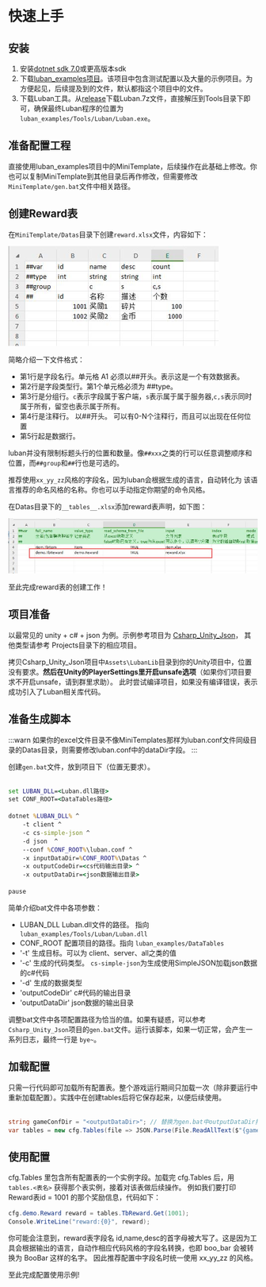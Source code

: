 # 快速上手

## 安装

1. 安装[dotnet sdk 7.0](https://dotnet.microsoft.com/download/dotnet/7.0)或更高版本sdk
2. 下载[luban_examples项目](https://github.com/focus-creative-games/luban_examples)。该项目中包含测试配置以及大量的示例项目。为方便起见，后续提及到的文件，默认都指这个项目中的文件。
3. 下载Luban工具。从[release](https://github.com/focus-creative-games/luban/releases)下载Luban.7z文件，直接解压到Tools目录下即可，确保最终Luban程序的位置为`luban_examples/Tools/Luban/Luban.exe`。

## 准备配置工程

直接使用luban_examples项目中的MiniTemplate，后续操作在此基础上修改。你也可以复制MiniTemplate到其他目录后再作修改，但需要修改 `MiniTemplate/gen.bat`文件中相关路径。

## 创建Reward表

在`MiniTemplate/Datas`目录下创建`reward.xlsx`文件，内容如下：

![reward](/img/cases/quickstart_reward.jpg)

简略介绍一下文件格式：

- 第1行是字段名行。单元格 A1 必须以##开头。表示这是一个有效数据表。
- 第2行是字段类型行。第1个单元格必须为 ##type。
- 第3行是分组行。`c`表示字段属于客户端，`s`表示属于属于服务器,`c,s`表示同时属于所有，留空也表示属于所有。
- 第4行是注释行。 以##开头。 可以有0-N个注释行，而且可以出现在任何位置
- 第5行起是数据行。

luban并没有限制标题头行的位置和数量。像`##xxx`之类的行可以任意调整顺序和位置，而`##group`和`##`行也是可选的。

推荐使用`xx_yy_zz`风格的字段名，因为luban会根据生成的语言，自动转化为
该语言推荐的命名风格的名称。你也可以手动指定你期望的命令风格。

在Datas目录下的`__tables__.xlsx`添加reward表声明，如下图：

![reward](/img/cases/quickstart_table.jpg)

至此完成reward表的创建工作！

## 项目准备

以最常见的 unity + c# + json 为例。示例参考项目为 [Csharp_Unity_Json](https://github.com/focus-creative-games/luban_examples/tree/main/Projects/Csharp_Unity_json)，
其他类型请参考 Projects目录下的相应项目。

拷贝Csharp_Unity_Json项目中`Assets\LubanLib`目录到你的Unity项目中，位置没有要求。**然后在Unity的PlayerSettings里开启unsafe选项**（如果你们项目要求不开启unsafe，请到群里求助）。
此时尝试编译项目，如果没有编译错误，表示成功引入了Luban相关库代码。


## 准备生成脚本

:::warn
如果你的excel文件目录不像MiniTemplates那样为luban.conf文件同级目录的Datas目录，则需要修改luban.conf中的dataDir字段。
:::

创建`gen.bat`文件，放到项目下（位置无要求）。

```bat

set LUBAN_DLL=<Luban.dll路径>
set CONF_ROOT=<DataTables路径>

dotnet %LUBAN_DLL% ^
    -t client ^
    -c cs-simple-json ^
    -d json  ^
    --conf %CONF_ROOT%\luban.conf ^
    -x inputDataDir=%CONF_ROOT%\Datas ^
    -x outputCodeDir=<cs代码输出目录> ^
    -x outputDataDir=<json数据输出目录>

pause
```

简单介绍bat文件中各项参数：

- LUBAN_DLL Luban.dll文件的路径。 指向 `luban_examples/Tools/Luban/Luban.dll`
- CONF_ROOT 配置项目的路径。指向 `luban_examples/DataTables`
- '-t' 生成目标。可以为 client、server、all之类的值
- '-c' 生成的代码类型。 `cs-simple-json`为生成使用SimpleJSON加载json数据的c#代码
- '-d' 生成的数据类型
- 'outputCodeDir' c#代码的输出目录
- 'outputDataDir' json数据的输出目录

调整bat文件中各项配置路径为恰当的值。如果有疑惑，可以参考 `Csharp_Unity_Json`项目的`gen.bat`文件。运行该脚本，如果一切正常，会产生一系列日志，最终一行是 `bye~`。

## 加载配置

只需一行代码即可加载所有配置表。整个游戏运行期间只加载一次（除非要运行中重新加载配置）。实践中在创建tables后将它保存起来，以便后续使用。

```csharp

string gameConfDir = "<outputDataDir>"; // 替换为gen.bat中outputDataDir指向的目录
var tables = new cfg.Tables(file => JSON.Parse(File.ReadAllText($"{gameConfDir}/{file}.json")));

```

## 使用配置

cfg.Tables 里包含所有配置表的一个实例字段。加载完 cfg.Tables 后，用 `tables.<表名>` 获得那个表实例，接着对该表做后续操作。
例如我们要打印Reward表id = 1001 的那个奖励信息，代码如下：

```csharp
cfg.demo.Reward reward = tables.TbReward.Get(1001);
Console.WriteLine("reward:{0}", reward);
```

你可能会注意到，reward表字段名 id,name,desc的首字母被大写了。这是因为工具会根据输出的语言，自动作相应代码风格的字段名转换，也即 boo_bar 会被转换为 BooBar 这样的名字。
因此推荐配置中字段名时统一使用 xx_yy_zz 的风格。

至此完成配置使用示例!

